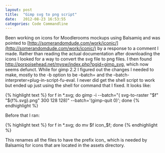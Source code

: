 ```yaml
---
layout: post
title:  "Gimp svg to png script"
date:   2012-08-23 16:53:55
categories: Code Commandline
---
```


Been working on icons for Moodlerooms mockups using Balsamiq and was pointed to [http://somerandomdude.com/work/iconic/](http://somerandomdude.com/work/iconic/) by a response to a comment I made.  Rather than reading the actual documentation after downloading the icons I looked for a way to convert the svg file to png files.  I then found http://porpoisehead.net/mysw/index.php?pgid=gimp_svg, which now seems defunct. While for gimp 2.2 I figured out the changes I needed to make, mostly to the -b option to be –batch= and the –batch-interpreter=plug-in-script-fu-eval. I never did get the shell script to work but ended up just using the shell for command that I fixed.  It looks like:

{% highlight text %}
 for f in *.svg; do gimp -i --batch="( svg-to-raster "$f" "${f%.svg}.png" 300 128 128)" --batch='(gimp-quit 0)'; done
{% endhighlight %}

Before that I ran:

{% highlight text %}
 for f in *.svg; do mv $f icon_$f; done
 {% endhighlight %}

This renames all the files to have the prefix icon_ which is needed by Balsamiq for icons that are located in the assets directory.